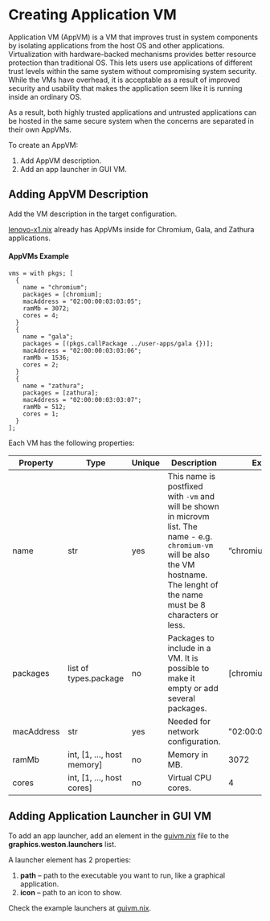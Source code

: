 <!--
    Copyright 2022-2023 TII (SSRC) and the Ghaf contributors
    SPDX-License-Identifier: CC-BY-SA-4.0
-->

# Creating Application VM

Application VM (AppVM) is a VM that improves trust in system components by isolating applications from the host OS and other applications. Virtualization with hardware-backed mechanisms provides better resource protection than traditional OS. This lets users use applications of different trust levels within the same system without compromising system security. While the VMs have overhead, it is acceptable as a result of improved security and usability that makes the application seem like it is running inside an ordinary OS.

As a result, both highly trusted applications and untrusted applications can be hosted in the same secure system when the concerns are separated in their own AppVMs.

To create an AppVM:
1. Add AppVM description.
2. Add an app launcher in GUI VM.


## Adding AppVM Description

Add the VM description in the target configuration.

[lenovo-x1.nix](../../../targets/lenovo-x1.nix) already has AppVMs inside for Chromium, Gala, and Zathura applications.


#### AppVMs Example

```
vms = with pkgs; [
  {
    name = "chromium";
    packages = [chromium];
    macAddress = "02:00:00:03:03:05";
    ramMb = 3072;
    cores = 4;
  }
  {
    name = "gala";
    packages = [(pkgs.callPackage ../user-apps/gala {})];
    macAddress = "02:00:00:03:03:06";
    ramMb = 1536;
    cores = 2;
  }
  {
    name = "zathura";
    packages = [zathura];
    macAddress = "02:00:00:03:03:07";
    ramMb = 512;
    cores = 1;
  }
];
```

Each VM has the following properties:


| **Property** | **Type**                  | **Unique** | **Description**                                                                                               | **Example**         |
| -------------- | --------------------------- | ------------ | --------------------------------------------------------------------------------------------------------------- | --------------------- |
| name         | str                       | yes        | This name is postfixed with `-vm` and will be shown in microvm list. The name - e.g. `chromium-vm` will be also the VM hostname. The lenght of the name must be 8 characters or less.                                     | “chromium”        |
| packages     | list of types.package     | no         | Packages to include in a VM. It is possible to make it empty or add several packages.                          | [chromium top]    |
| macAddress   | str                       | yes        | Needed for network configuration.                                                                              | "02:00:00:03:03:05" |
| ramMb        | int, [1, …, host memory] | no         | Memory in MB.                                                                                                  | 3072                |
| cores        | int,  [1, …, host cores] | no         | Virtual CPU cores.                                                                                             | 4                   |


## Adding Application Launcher in GUI VM

To add an app launcher, add an element in the [guivm.nix](../../../modules/virtualization/microvm/guivm.nix) file to the **graphics.weston.launchers** list.

A launcher element has 2 properties:

1. **path** – path to the executable you want to run, like a graphical application.
2. **icon** – path to an icon to show.

Check the example launchers at [guivm.nix](../../../modules/virtualization/microvm/guivm.nix).
